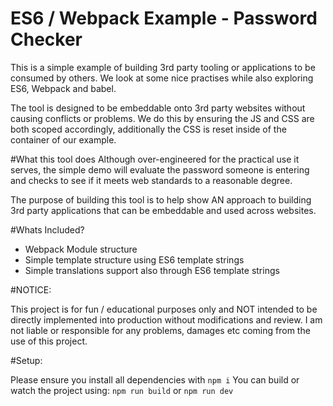 ES6 / Webpack Example - Password Checker
===================


This is a simple example of building 3rd party tooling or applications to be consumed by others.
We look at some nice practises while also exploring ES6, Webpack and babel.

The tool is designed to be embeddable onto 3rd party websites without causing conflicts or problems.
We do this by ensuring the JS and CSS are both scoped accordingly, additionally the CSS is reset inside of the container of our example.

#What this tool does
Although over-engineered for the practical use it serves, the simple demo will evaluate the password someone is entering and checks to see if it meets web standards to a reasonable degree.

The purpose of building this tool is to help show AN approach to building 3rd party applications that can be embeddable and used across websites.

#Whats Included?

 - Webpack Module structure
 - Simple template structure using ES6 template strings
 - Simple translations support also through ES6 template strings

#NOTICE:

This project is for fun / educational purposes only and NOT intended to be directly implemented into production without modifications and review.
I am not liable or responsible for any problems, damages etc coming from the use of this project.

#Setup:

Please ensure you install all dependencies with `npm i`
You can build or watch the project using: `npm run build` or `npm run dev`
